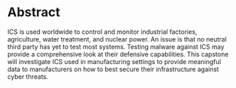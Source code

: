 # Abstract

ICS is used worldwide to control and monitor industrial factories, agriculture, water treatment, and nuclear power. An issue is that no neutral third party has yet to test most systems. Testing malware against ICS may provide a comprehensive look at their defensive capabilities. This capstone will investigate ICS used in manufacturing settings to provide meaningful data to manufacturers on how to best secure their infrastructure against cyber threats.
